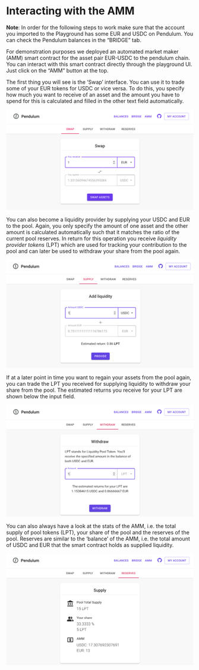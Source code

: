 # Interacting with the AMM

**Note**: In order for the following steps to work make sure that the account you imported to the Playground has some EUR and USDC on Pendulum. You can check the Pendulum balances in the “BRIDGE” tab.

For demonstration purposes we deployed an automated market maker (AMM) smart contract for the asset pair EUR-USDC to the pendulum chain. You can interact with this smart contract directly through the playground UI. Just click on the “AMM” button at the top.

The first thing you will see is the ‘Swap’ interface. You can use it to trade some of your EUR tokens for USDC or vice versa. To do this, you specify how much you want to receive of an asset and the amount you have to spend for this is calculated and filled in the other text field automatically.

![](<../../.gitbook/assets/image (8).png>)

You can also become a liquidity provider by supplying your USDC and EUR to the pool. Again, you only specify the amount of one asset and the other amount is calculated automatically such that it matches the ratio of the current pool reserves. In return for this operation you receive _liquidity provider tokens_ (LPT) which are used for tracking your contribution to the pool and can later be used to withdraw your share from the pool again.

![](<../../.gitbook/assets/image (6).png>)

If at a later point in time you want to regain your assets from the pool again, you can trade the LPT you received for supplying liquidity to withdraw your share from the pool. The estimated returns you receive for your LPT are shown below the input field.

![](<../../.gitbook/assets/image (5).png>)

You can also always have a look at the stats of the AMM, i.e. the total supply of pool tokens (LPT), your share of the pool and the reserves of the pool. Reserves are similar to the ‘balance’ of the AMM, i.e. the total amount of USDC and EUR that the smart contract holds as supplied liquidity.

![](<../../.gitbook/assets/image (11).png>)
